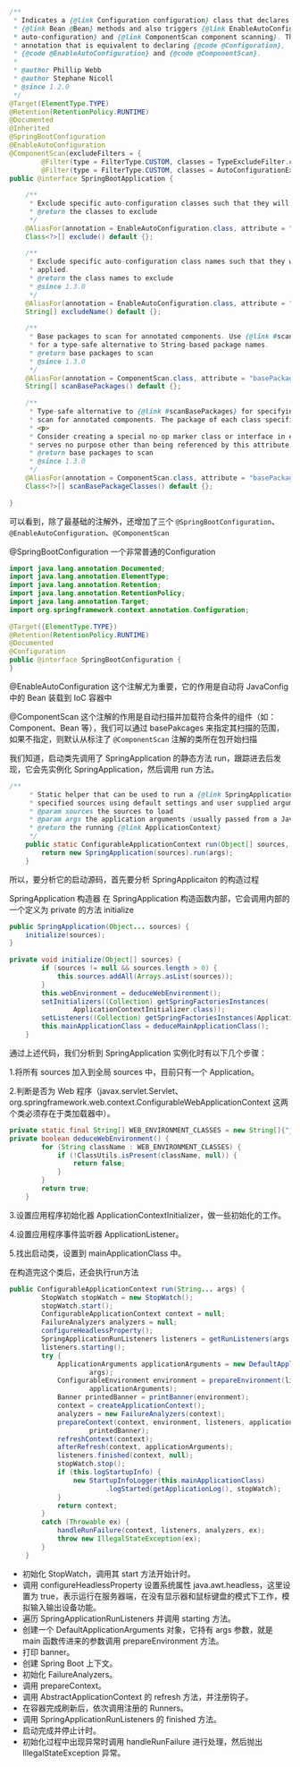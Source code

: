 ```java
/**
 * Indicates a {@link Configuration configuration} class that declares one or more
 * {@link Bean @Bean} methods and also triggers {@link EnableAutoConfiguration
 * auto-configuration} and {@link ComponentScan component scanning}. This is a convenience
 * annotation that is equivalent to declaring {@code @Configuration},
 * {@code @EnableAutoConfiguration} and {@code @ComponentScan}.
 *
 * @author Phillip Webb
 * @author Stephane Nicoll
 * @since 1.2.0
 */
@Target(ElementType.TYPE)
@Retention(RetentionPolicy.RUNTIME)
@Documented
@Inherited
@SpringBootConfiguration
@EnableAutoConfiguration
@ComponentScan(excludeFilters = {
        @Filter(type = FilterType.CUSTOM, classes = TypeExcludeFilter.class),
        @Filter(type = FilterType.CUSTOM, classes = AutoConfigurationExcludeFilter.class) })
public @interface SpringBootApplication {
 
    /**
     * Exclude specific auto-configuration classes such that they will never be applied.
     * @return the classes to exclude
     */
    @AliasFor(annotation = EnableAutoConfiguration.class, attribute = "exclude")
    Class<?>[] exclude() default {};
 
    /**
     * Exclude specific auto-configuration class names such that they will never be
     * applied.
     * @return the class names to exclude
     * @since 1.3.0
     */
    @AliasFor(annotation = EnableAutoConfiguration.class, attribute = "excludeName")
    String[] excludeName() default {};
 
    /**
     * Base packages to scan for annotated components. Use {@link #scanBasePackageClasses}
     * for a type-safe alternative to String-based package names.
     * @return base packages to scan
     * @since 1.3.0
     */
    @AliasFor(annotation = ComponentScan.class, attribute = "basePackages")
    String[] scanBasePackages() default {};
 
    /**
     * Type-safe alternative to {@link #scanBasePackages} for specifying the packages to
     * scan for annotated components. The package of each class specified will be scanned.
     * <p>
     * Consider creating a special no-op marker class or interface in each package that
     * serves no purpose other than being referenced by this attribute.
     * @return base packages to scan
     * @since 1.3.0
     */
    @AliasFor(annotation = ComponentScan.class, attribute = "basePackageClasses")
    Class<?>[] scanBasePackageClasses() default {};
 
}
```
可以看到，除了最基础的注解外，还增加了三个 `@SpringBootConfiguration`、`@EnableAutoConfiguration`、`@ComponentScan`

@SpringBootConfiguration
一个非常普通的Configuration
```java
import java.lang.annotation.Documented;
import java.lang.annotation.ElementType;
import java.lang.annotation.Retention;
import java.lang.annotation.RetentionPolicy;
import java.lang.annotation.Target;
import org.springframework.context.annotation.Configuration;
 
@Target({ElementType.TYPE})
@Retention(RetentionPolicy.RUNTIME)
@Documented
@Configuration
public @interface SpringBootConfiguration {
}
```

@EnableAutoConfiguration
这个注解尤为重要，它的作用是自动将 JavaConfig 中的 Bean 装载到 IoC 容器中

@ComponentScan
这个注解的作用是自动扫描并加载符合条件的组件（如：Component、Bean 等），我们可以通过 basePakcages 来指定其扫描的范围，如果不指定，则默认从标注了 `@ComponentScan` 注解的类所在包开始扫描

我们知道，启动类先调用了 SpringApplication 的静态方法 run，跟踪进去后发现，它会先实例化 SpringApplication，然后调用 run 方法。
```java
/**
     * Static helper that can be used to run a {@link SpringApplication} from the
     * specified sources using default settings and user supplied arguments.
     * @param sources the sources to load
     * @param args the application arguments (usually passed from a Java main method)
     * @return the running {@link ApplicationContext}
     */
    public static ConfigurableApplicationContext run(Object[] sources, String[] args) {
        return new SpringApplication(sources).run(args);
    }
```
所以，要分析它的启动源码，首先要分析 SpringApplicaiton 的构造过程

SpringApplication 构造器
在 SpringApplication 构造函数内部，它会调用内部的一个定义为 private 的方法 initialize
```java
public SpringApplication(Object... sources) {
    initialize(sources);
}
 
private void initialize(Object[] sources) {
        if (sources != null && sources.length > 0) {
            this.sources.addAll(Arrays.asList(sources));
        }
        this.webEnvironment = deduceWebEnvironment();
        setInitializers((Collection) getSpringFactoriesInstances(
                ApplicationContextInitializer.class));
        setListeners((Collection) getSpringFactoriesInstances(ApplicationListener.class));
        this.mainApplicationClass = deduceMainApplicationClass();
    }
```

通过上述代码，我们分析到 SpringApplication 实例化时有以下几个步骤：

1.将所有 sources 加入到全局 sources 中，目前只有一个 Application。

2.判断是否为 Web 程序（javax.servlet.Servlet、org.springframework.web.context.ConfigurableWebApplicationContext 这两个类必须存在于类加载器中）。
```java
private static final String[] WEB_ENVIRONMENT_CLASSES = new String[]{"javax.servlet.Servlet", "org.springframework.web.context.ConfigurableWebApplicationContext"};
private boolean deduceWebEnvironment() {
        for (String className : WEB_ENVIRONMENT_CLASSES) {
            if (!ClassUtils.isPresent(className, null)) {
                return false;
            }
        }
        return true;
    }
```

3.设置应用程序初始化器 ApplicationContextInitializer，做一些初始化的工作。

4.设置应用程序事件监听器 ApplicationListener。

5.找出启动类，设置到 mainApplicationClass 中。

在构造完这个类后，还会执行run方法
```java
public ConfigurableApplicationContext run(String... args) {
        StopWatch stopWatch = new StopWatch();
        stopWatch.start();
        ConfigurableApplicationContext context = null;
        FailureAnalyzers analyzers = null;
        configureHeadlessProperty();
        SpringApplicationRunListeners listeners = getRunListeners(args);
        listeners.starting();
        try {
            ApplicationArguments applicationArguments = new DefaultApplicationArguments(
                    args);
            ConfigurableEnvironment environment = prepareEnvironment(listeners,
                    applicationArguments);
            Banner printedBanner = printBanner(environment);
            context = createApplicationContext();
            analyzers = new FailureAnalyzers(context);
            prepareContext(context, environment, listeners, applicationArguments,
                    printedBanner);
            refreshContext(context);
            afterRefresh(context, applicationArguments);
            listeners.finished(context, null);
            stopWatch.stop();
            if (this.logStartupInfo) {
                new StartupInfoLogger(this.mainApplicationClass)
                        .logStarted(getApplicationLog(), stopWatch);
            }
            return context;
        }
        catch (Throwable ex) {
            handleRunFailure(context, listeners, analyzers, ex);
            throw new IllegalStateException(ex);
        }
    }
```

- 初始化 StopWatch，调用其 start 方法开始计时。
- 调用 configureHeadlessProperty 设置系统属性 java.awt.headless，这里设置为 true，表示运行在服务器端，在没有显示器和鼠标键盘的模式下工作，模拟输入输出设备功能。
 - 遍历 SpringApplicationRunListeners 并调用 starting 方法。
- 创建一个 DefaultApplicationArguments 对象，它持有 args 参数，就是 main 函数传进来的参数调用 prepareEnvironment 方法。
- 打印 banner。
- 创建 Spring Boot 上下文。
- 初始化 FailureAnalyzers。
- 调用 prepareContext。
- 调用 AbstractApplicationContext 的 refresh 方法，并注册钩子。
- 在容器完成刷新后，依次调用注册的 Runners。
- 调用 SpringApplicationRunListeners 的 finished 方法。
- 启动完成并停止计时。
- 初始化过程中出现异常时调用 handleRunFailure 进行处理，然后抛出 IllegalStateException 异常。

